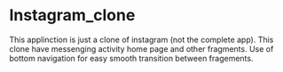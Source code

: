 # Instagram_clone
This applinction is just a clone of instagram (not the complete app). This clone have messenging activity home page and other fragments. Use of bottom navigation for easy smooth transition between fragements.
